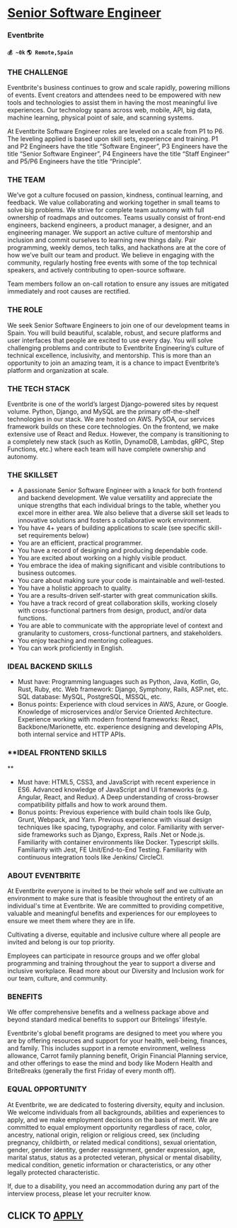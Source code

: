 # [Senior Software Engineer](https://www.remotewlb.com/apply/senior-software-engineer-57344)  
### Eventbrite  
#### `💰 ~0k` `🌎 Remote,Spain`  

### **THE CHALLENGE**

Eventbrite's business continues to grow and scale rapidly, powering millions of events. Event creators and attendees need to be empowered with new tools and technologies to assist them in having the most meaningful live experiences. Our technology spans across web, mobile, API, big data, machine learning, physical point of sale, and scanning systems.

At Eventbrite Software Engineer roles are leveled on a scale from P1 to P6. The leveling applied is based upon skill sets, experience and training. P1 and P2 Engineers have the title “Software Engineer”, P3 Engineers have the title “Senior Software Engineer”, P4 Engineers have the title “Staff Engineer” and P5/P6 Engineers have the title “Principle”.

### **THE TEAM**

We’ve got a culture focused on passion, kindness, continual learning, and feedback. We value collaborating and working together in small teams to solve big problems. We strive for complete team autonomy with full ownership of roadmaps and outcomes. Teams usually consist of front-end engineers, backend engineers, a product manager, a designer, and an engineering manager. We support an active culture of mentorship and inclusion and commit ourselves to learning new things daily. Pair programming, weekly demos, tech talks, and hackathons are at the core of how we’ve built our team and product. We believe in engaging with the community, regularly hosting free events with some of the top technical speakers, and actively contributing to open-source software.  
  
Team members follow an on-call rotation to ensure any issues are mitigated immediately and root causes are rectified.

### **THE ROLE**

We seek Senior Software Engineers to join one of our development teams in Spain. You will build beautiful, scalable, robust, and secure platforms and user interfaces that people are excited to use every day. You will solve challenging problems and contribute to Eventbrite Engineering’s culture of technical excellence, inclusivity, and mentorship. This is more than an opportunity to join an amazing team, it is a chance to impact Eventbrite’s platform and organization at scale.

### **THE TECH STACK**

Eventbrite is one of the world’s largest Django-powered sites by request volume. Python, Django, and MySQL are the primary off-the-shelf technologies in our stack. We are hosted on AWS. PySOA, our services framework builds on these core technologies. On the frontend, we make extensive use of React and Redux. However, the company is transitioning to a completely new stack (such as Kotlin, DynamoDB, Lambdas, gRPC, Step Functions, etc.) where each team will have complete ownership and autonomy.

### **THE SKILLSET**

  * A passionate Senior Software Engineer with a knack for both frontend and backend development. We value versatility and appreciate the unique strengths that each individual brings to the table, whether you excel more in either area. We also believe that a diverse skill set leads to innovative solutions and fosters a collaborative work environment.
  * You have 4+ years of building applications to scale (see specific skill-set requirements below) 
  * You are an efficient, practical programmer.
  * You have a record of designing and producing dependable code.
  * You are excited about working on a highly visible product.
  * You embrace the idea of making significant and visible contributions to business outcomes.
  * You care about making sure your code is maintainable and well-tested.
  * You have a holistic approach to quality.
  * You are a results-driven self-starter with great communication skills.
  * You have a track record of great collaboration skills, working closely with cross-functional partners from design, product, and/or data functions. 
  * You are able to communicate with the appropriate level of context and granularity to customers, cross-functional partners, and stakeholders.
  * You enjoy teaching and mentoring colleagues.
  * You can work proficiently in English.

### **IDEAL BACKEND SKILLS**

  * Must have: Programming languages such as Python, Java, Kotlin, Go, Rust, Ruby, etc. Web framework: Django, Symphony, Rails, ASP.net, etc. SQL database: MySQL, PostgreSQL, MSSQL, etc.
  * Bonus points: Experience with cloud services in AWS, Azure, or Google. Knowledge of microservices and/or Service Oriented Architecture. Experience working with modern frontend frameworks: React, Backbone/Marionette, etc. experience designing and developing APIs, both internal service and HTTP APIs.

### **IDEAL FRONTEND SKILLS  
**

  * Must have: HTML5, CSS3, and JavaScript with recent experience in ES6. Advanced knowledge of JavaScript and UI frameworks (e.g. Angular, React, and Redux). A Deep understanding of cross-browser compatibility pitfalls and how to work around them.
  * Bonus points: Previous experience with build chain tools like Gulp, Grunt, Webpack, and Yarn. Previous experience with visual design techniques like spacing, typography, and color. Familiarity with server-side frameworks such as Django, Express, Rails .Net or Node.js. Familiarity with container environments like Docker. Typescript skills. Familiarity with Jest, FE Unit/End-to-End Testing. Familiarity with continuous integration tools like Jenkins/ CircleCI.

### **ABOUT EVENTBRITE**

At Eventbrite everyone is invited to be their whole self and we cultivate an environment to make sure that is feasible throughout the entirety of an individual's time at Eventbrite. We are committed to providing competitive, valuable and meaningful benefits and experiences for our employees to ensure we meet them where they are in life.

Cultivating a diverse, equitable and inclusive culture where all people are invited and belong is our top priority.

Employees can participate in resource groups and we offer global programming and training throughout the year to support a diverse and inclusive workplace. Read more about our Diversity and Inclusion work for our team, culture, and community.

### **BENEFITS**

We offer comprehensive benefits and a wellness package above and beyond standard medical benefits to support our Britelings’ lifestyle.

Eventbrite's global benefit programs are designed to meet you where you are by offering resources and support for your health, well-being, finances, and family. This includes support in a remote environment, wellness allowance, Carrot family planning benefit, Origin Financial Planning service, and other offerings to ease the mind and body like Modern Health and BriteBreaks (generally the first Friday of every month off).

### **EQUAL OPPORTUNITY**

At Eventbrite, we are dedicated to fostering diversity, equity and inclusion. We welcome individuals from all backgrounds, abilities and experiences to apply, and we make employment decisions on the basis of merit. We are committed to equal employment opportunity regardless of race, color, ancestry, national origin, religion or religious creed, sex (including pregnancy, childbirth, or related medical conditions), sexual orientation, gender, gender identity, gender reassignment, gender expression, age, marital status, status as a protected veteran, physical or mental disability, medical condition, genetic information or characteristics, or any other legally protected characteristic.

If, due to a disability, you need an accommodation during any part of the interview process, please let your recruiter know.

  
## CLICK TO [APPLY](https://www.remotewlb.com/apply/senior-software-engineer-57344)

